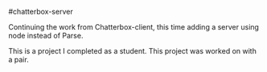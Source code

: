 #chatterbox-server

Continuing the work from Chatterbox-client, this time adding a server using node instead of Parse.

This is a project I completed as a student. This project was worked on with a pair.
